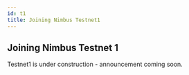 ```yaml
---
id: t1
title: Joining Nimbus Testnet1
---
```


## Joining Nimbus Testnet 1

Testnet1 is under construction - announcement coming soon.